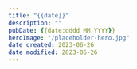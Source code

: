 ```yaml
---
title: "{{date}}"
description: ""
pubDate: {{date:dddd MM YYYY}}
heroImage: "/placeholder-hero.jpg"
date created: 2023-06-26
date modified: 2023-06-26
---
```

